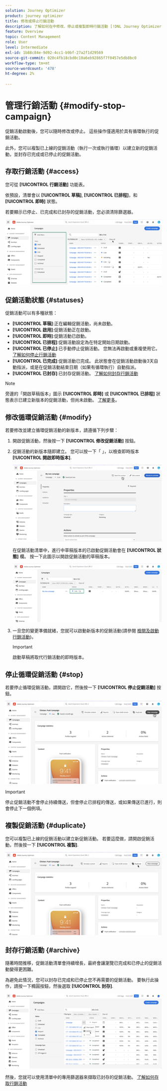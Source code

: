 ```yaml
---
solution: Journey Optimizer
product: journey optimizer
title: 修改或停止行銷活動
description: 了解如何在中修改、停止或複製即時行銷活動 [!DNL Journey Optimizer]
feature: Overview
topic: Content Management
role: User
level: Intermediate
exl-id: 1b88c84e-9d92-4cc1-b9bf-27a2f1d29569
source-git-commit: 020c4fb18cbd0c10a6eb92865f7f0457e5db8bc0
workflow-type: tm+mt
source-wordcount: '478'
ht-degree: 2%

---
```


# 管理行銷活動 {#modify-stop-campaign}

促銷活動啟動後，您可以隨時修改或停止。 這些操作僅適用於具有循環執行的促銷活動。

此外，您可以複製已上線的促銷活動（執行一次或執行循環）以建立新的促銷活動，並封存已完成或已停止的促銷活動。

## 存取行銷活動 {#access}

您可從 **[!UICONTROL 行銷活動]** 功能表。

依預設，清單會以 **[!UICONTROL 草稿]**, **[!UICONTROL 已排程]**，和 **[!UICONTROL 即時]** 狀態。

若要顯示已停止、已完成和已封存的促銷活動，您必須清除篩選器。

![](assets/create-campaign-list.png)

## 促銷活動狀態 {#statuses}

促銷活動可以有多種狀態：

* **[!UICONTROL 草稿]**:正在編輯促銷活動，尚未啟動。
* **[!UICONTROL 啟用]**:促銷活動正在啟動。
* **[!UICONTROL 即時]**:促銷活動已啟動。
* **[!UICONTROL 已排程]**:促銷活動設定為在特定開始日期啟動。
* **[!UICONTROL 已停止]**:已手動停止促銷活動。 您無法再啟動或重複使用它。 [了解如何停止行銷活動](modify-stop-campaign.md#stop)
* **[!UICONTROL 已完成]**:促銷活動已完成。 此狀態會在促銷活動啟動後3天自動指派，或是在促銷活動結束日期（如果有循環執行）自動指派。
* **[!UICONTROL 已封存]**:已封存促銷活動。 [了解如何封存行銷活動](modify-stop-campaign.md#archive)

>[!NOTE]
>
>旁邊的「開啟草稿版本」圖示 **[!UICONTROL 即時]** 或 **[!UICONTROL 已排程]** 狀態表示已建立新版本的促銷活動，但尚未啟動。 [了解更多](modify-stop-campaign.md#modify)。

## 修改循環促銷活動 {#modify}

若要修改並建立循環促銷活動的新版本，請遵循下列步驟：

1. 開啟促銷活動，然後按一下 **[!UICONTROL 修改促銷活動]** 按鈕。

1. 促銷活動的新版本隨即建立。 您可以按一下「 」，以檢查即時版本 **[!UICONTROL 開啟即時版本]**.

   ![](assets/create-campaign-draft.png)

   在促銷活動清單中，進行中草稿版本的已啟動促銷活動會在 **[!UICONTROL 狀態]** 欄。 按一下此圖示以開啟促銷活動的草稿版本。

   ![](assets/create-campaign-edit-list.png)

1. 一旦您的變更準備就緒，您就可以啟動新版本的促銷活動(請參閱 [檢閱及啟動行銷活動](create-campaign.md#review-activate))。

   >[!IMPORTANT]
   >
   >啟動草稿將取代行銷活動的即時版本。

## 停止循環促銷活動 {#stop}

若要停止循環促銷活動，請開啟它，然後按一下 **[!UICONTROL 停止促銷活動]** 按鈕。

![](assets/create-campaign-stop.png)

>[!IMPORTANT]
>
>停止促銷活動不會停止持續傳送，但會停止已排程的傳送，或如果傳送已進行，則會停止下一個例項。

<!-- inbound campaign (inapp): can stop and resume -->

## 複製促銷活動 {#duplicate}

您可以複製已上線的促銷活動以建立新促銷活動。 若要這麼做，請開啟促銷活動，然後按一下 **[!UICONTROL 複製]**.

![](assets/create-campaign-duplicate.png)

## 封存行銷活動 {#archive}

隨著時間推移，促銷活動清單會持續增長，最終會讓瀏覽已完成和已停止的促銷活動變得更困難。

為避免此情況，您可以封存已完成和已停止您不再需要的促銷活動。 要執行此操作，請按一下橢圓按鈕，然後選取 **[!UICONTROL 封存]**.

![](assets/create-campaign-archive.png)

然後，您就可以使用清單中的專用篩選器來擷取已封存的促銷活動。 [了解如何存取行銷活動](get-started-with-campaigns.md#access)
